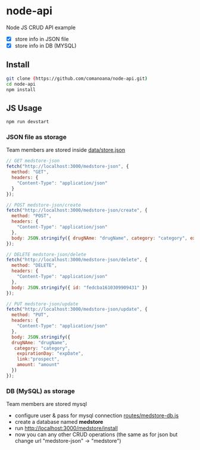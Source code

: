 # node-api

Node JS CRUD API example

- [x] store info in JSON file
- [x] store info in DB (MYSQL)

## Install

```sh
git clone (https://github.com/comanoana/node-api.git)
cd node-api
npm install
```

## JS Usage

```sh
npm run devstart
```

### JSON file as storage

Team members are stored inside [data/store.json](data/store.json)

```js
// GET medstore-json
fetch("http://localhost:3000/medstore-json", {
  method: "GET",
  headers: {
    "Content-Type": "application/json"
  }
});

// POST medstore-json/create
fetch("http://localhost:3000/medstore-json/create", {
  method: "POST",
  headers: {
    "Content-Type": "application/json"
  },
  body: JSON.stringify({ drugNAme: "drugName", category: "category", expirationDay: "expDate", link:"prospect", amount: "amount" })
});

// DELETE medstore-json/delete
fetch("http://localhost:3000/medstore-json/delete", {
  method: "DELETE",
  headers: {
    "Content-Type": "application/json"
  },
  body: JSON.stringify({ id: "fedcba1610309909431" })
});

// PUT medstore-json/update
fetch("http://localhost:3000/medstore-json/update", {
  method: "PUT",
  headers: {
    "Content-Type": "application/json"
  },
  body: JSON.stringify({
  drugNAme: "drugName",
   category: "category",
    expirationDay: "expDate", 
    link:"prospect", 
    amount: "amount"
  })
});
```

### DB (MySQL) as storage

Team members are stored mysql

- configure user & pass for mysql connection [routes/medstore-db.js](routes/medstore-db.js)
- create a database named **medstore**
- run [http://localhost:3000/medstore/install](http://localhost:3000/medstore/install)
- now you can any other CRUD operations (the same as for json but change url "medstore-json" -> "medstore")
